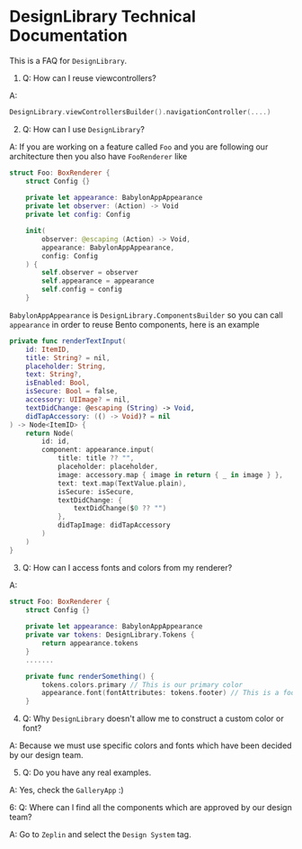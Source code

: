 # DesignLibrary Technical Documentation

This is a FAQ for `DesignLibrary`.

1. Q: How can I reuse viewcontrollers?

A:
```swift
DesignLibrary.viewControllersBuilder().navigationController(....)
```

2. Q: How can I use `DesignLibrary`?

A: If you are working on a feature called `Foo` and you are following our architecture then you also have `FooRenderer` like 

```swift
struct Foo: BoxRenderer {
    struct Config {}
   
    private let appearance: BabylonAppAppearance
    private let observer: (Action) -> Void
    private let config: Config

    init(
        observer: @escaping (Action) -> Void,
        appearance: BabylonAppAppearance,
        config: Config
    ) {
        self.observer = observer
        self.appearance = appearance
        self.config = config
    }
```

`BabylonAppAppearance` is `DesignLibrary.ComponentsBuilder` so you can call `appearance` in order to reuse Bento components, here is an example

```swift
private func renderTextInput(
    id: ItemID,
    title: String? = nil,
    placeholder: String,
    text: String?,
    isEnabled: Bool,
    isSecure: Bool = false,
    accessory: UIImage? = nil,
    textDidChange: @escaping (String) -> Void,
    didTapAccessory: (() -> Void)? = nil
) -> Node<ItemID> {
    return Node(
        id: id,
        component: appearance.input(
            title: title ?? "",
            placeholder: placeholder,
            image: accessory.map { image in return { _ in image } },
            text: text.map(TextValue.plain),
            isSecure: isSecure,
            textDidChange: {
                textDidChange($0 ?? "")
            },
            didTapImage: didTapAccessory
        )
    )
}
```

3. Q: How can I access fonts and colors from my renderer? 

Α: 

```swift
struct Foo: BoxRenderer {
    struct Config {}
   
    private let appearance: BabylonAppAppearance
    private var tokens: DesignLibrary.Tokens { 
        return appearance.tokens
    }
    .......

    private func renderSomething() {
        tokens.colors.primary // This is our primary color
        appearance.font(fontAttributes: tokens.footer) // This is a footer
    }

```
4. Q: Why `DesignLibrary` doesn't allow me to construct a custom color or font?

A: Because we must use specific colors and fonts which have been decided by our design team.

5. Q: Do you have any real examples.

A: Yes, check the `GalleryApp` :)

6: Q: Where can I find all the components which are approved by our design team?

A: Go to `Zeplin` and select the `Design System` tag.